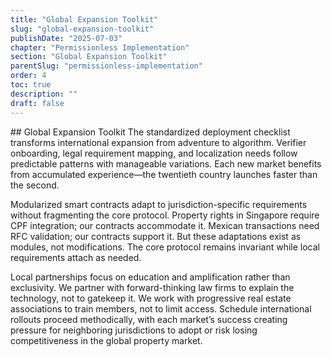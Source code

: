 ```yaml
---
title: "Global Expansion Toolkit"
slug: "global-expansion-toolkit"
publishDate: "2025-07-03"
chapter: "Permissionless Implementation"
section: "Global Expansion Toolkit"
parentSlug: "permissionless-implementation"
order: 4
toc: true
description: ""
draft: false
---
```


\## Global Expansion Toolkit The standardized deployment checklist
transforms international expansion from adventure to algorithm. Verifier
onboarding, legal requirement mapping, and localization needs follow
predictable patterns with manageable variations. Each new market
benefits from accumulated experience—the twentieth country launches
faster than the second.

Modularized smart contracts adapt to jurisdiction-specific requirements
without fragmenting the core protocol. Property rights in Singapore
require CPF integration; our contracts accommodate it. Mexican
transactions need RFC validation; our contracts support it. But these
adaptations exist as modules, not modifications. The core protocol
remains invariant while local requirements attach as needed.

Local partnerships focus on education and amplification rather than
exclusivity. We partner with forward-thinking law firms to explain the
technology, not to gatekeep it. We work with progressive real estate
associations to train members, not to limit access. Schedule
international rollouts proceed methodically, with each market’s success
creating pressure for neighboring jurisdictions to adopt or risk losing
competitiveness in the global property market.
